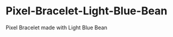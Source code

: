 Pixel-Bracelet-Light-Blue-Bean
==============================

Pixel Bracelet made with Light Blue Bean

